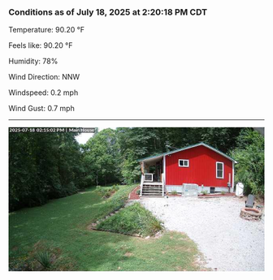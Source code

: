 ### Conditions as of July 18, 2025 at 2:20:18 PM CDT 

Temperature: 90.20 &deg;F

Feels like: 90.20 &deg;F

Humidity: 78%

Wind Direction: NNW

Windspeed: 0.2 mph

Wind Gust: 0.7 mph

---

<img src="./images/latest.jpeg"/>

